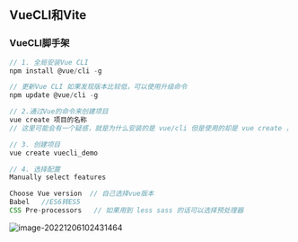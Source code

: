 ## VueCLI和Vite

### VueCLI脚手架

```js
// 1. 全局安装Vue CLI
npm install @vue/cli -g

// 更新Vue CLI 如果发现版本比较低，可以使用升级命令
npm update @vue/cli -g

// 2.通过Vue的命令来创建项目
vue create 项目的名称
// 这里可能会有一个疑惑，就是为什么安装的是 vue/cli 但是使用的却是 vue create ，这里主要和vue/cli包中的 package.json 里面的配置有关，里面有个  bin:{'vue':"bin/xxx.js"}   这样执行 vue 的时候就会去执行 xxx.js 文件了

// 3. 创建项目
vue create vuecli_demo

// 4. 选择配置
Manually select features

Choose Vue version  // 自己选择vue版本
Babel   //ES6转ES5
CSS Pre-processors   // 如果用到 less sass 的话可以选择预处理器
```

![image-20221206102431464](D:%5Cworkspace%5CQiLongZhang%5CVue%5CQ7Long%5CVue3%5C%E7%AC%94%E8%AE%B0%5C10_VueCLI%E5%92%8CVite.assets%5Cimage-20221206102431464.png)